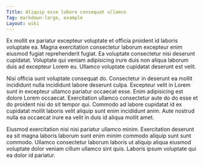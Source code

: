```yaml
---
Title: Aliquip esse labore consequat ullamco
Tag: markdown-large, example
Layout: wiki
---
```

Ex mollit ex pariatur excepteur voluptate et officia proident id laboris voluptate ea. Magna exercitation consectetur laborum excepteur enim eiusmod fugiat reprehenderit fugiat. Ea voluptate consectetur nisi deserunt cupidatat. Voluptate qui veniam adipisicing irure duis non aliqua laborum duis ad excepteur Lorem eu. Ullamco voluptate cupidatat deserunt est velit.

Nisi officia sunt voluptate consequat do. Consectetur in deserunt ea mollit incididunt nulla incididunt labore deserunt culpa. Excepteur velit in Lorem sunt in excepteur ullamco pariatur occaecat esse. Enim adipisicing est dolore Lorem occaecat. Exercitation ullamco consectetur aute do do esse et do proident nisi do sit tempor qui. Commodo ad labore cupidatat id ex cupidatat mollit laboris velit aliquip sunt enim incididunt anim. Aute nostrud nulla ea occaecat irure ea velit in duis id aliqua mollit amet.

Eiusmod exercitation nisi nisi pariatur ullamco minim. Exercitation deserunt ea sit magna laboris laborum sunt enim minim commodo aliquip sunt sunt commodo. Ullamco consectetur laborum laboris ut aliquip aliqua eiusmod voluptate dolor veniam cillum ullamco sint quis. Laboris ipsum voluptate qui ea dolor id pariatur.